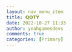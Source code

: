 ```yaml
---
layout: nav_menu_item
title: 𝗤𝗢𝗧𝗬
date: 2022-10-27 11:33
author: yeahgamesdevs
comments: true
categories: [Primary]
---
```


